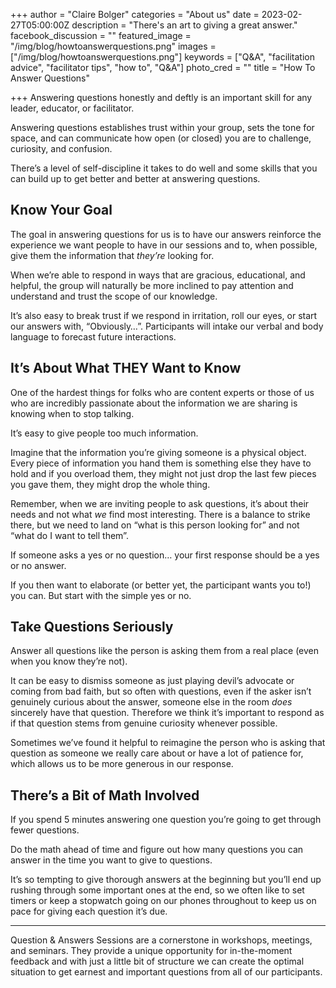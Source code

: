 +++
author = "Claire Bolger"
categories = "About us"
date = 2023-02-27T05:00:00Z
description = "There's an art to giving a great answer."
facebook_discussion = ""
featured_image = "/img/blog/howtoanswerquestions.png"
images = ["/img/blog/howtoanswerquestions.png"]
keywords = ["Q&A", "facilitation advice", "facilitator tips", "how to", "Q&A"]
photo_cred = ""
title = "How To Answer Questions"

+++
Answering questions honestly and deftly is an important skill for any leader, educator, or facilitator.

Answering questions establishes trust within your group, sets the tone for space, and can communicate how open (or closed) you are to challenge, curiosity, and confusion.

There’s a level of self-discipline it takes to do well and some skills that you can build up to get better and better at answering questions.

## Know Your Goal

The goal in answering questions for us is to have our answers reinforce the experience we want people to have in our sessions and to, when possible, give them the information that _they’re_ looking for.

When we’re able to respond in ways that are gracious, educational, and helpful, the group will naturally be more inclined to pay attention and understand and trust the scope of our knowledge.

It’s also easy to break trust if we respond in irritation, roll our eyes, or start our answers with, “Obviously…”. Participants will intake our verbal and body language to forecast future interactions.

## It’s About What THEY Want to Know

One of the hardest things for folks who are content experts or those of us who are incredibly passionate about the information we are sharing is knowing when to stop talking.

It’s easy to give people too much information.

Imagine that the information you’re giving someone is a physical object. Every piece of information you hand them is something else they have to hold and if you overload them, they might not just drop the last few pieces you gave them, they might drop the whole thing.

Remember, when we are inviting people to ask questions, it’s about their needs and not what _we_ find most interesting. There is a balance to strike there, but we need to land on “what is this person looking for” and not “what do I want to tell them”.

If someone asks a yes or no question… your first response should be a yes or no answer.

If you then want to elaborate (or better yet, the participant wants you to!) you can. But start with the simple yes or no.

## Take Questions Seriously

Answer all questions like the person is asking them from a real place (even when you know they’re not).

It can be easy to dismiss someone as just playing devil’s advocate or coming from bad faith, but so often with questions, even if the asker isn’t genuinely curious about the answer, someone else in the room _does_ sincerely have that question. Therefore we think it’s important to respond as if that question stems from genuine curiosity whenever possible.

Sometimes we’ve found it helpful to reimagine the person who is asking that question as someone we really care about or have a lot of patience for, which allows us to be more generous in our response.

## There’s a Bit of Math Involved

If you spend 5 minutes answering one question you’re going to get through fewer questions.

Do the math ahead of time and figure out how many questions you can answer in the time you want to give to questions.

It’s so tempting to give thorough answers at the beginning but you’ll end up rushing through some important ones at the end, so we often like to set timers or keep a stopwatch going on our phones throughout to keep us on pace for giving each question it’s due.

***

Question & Answers Sessions are a cornerstone in workshops, meetings, and seminars. They provide a unique opportunity for in-the-moment feedback and with just a little bit of structure we can create the optimal situation to get earnest and important questions from all of our participants.